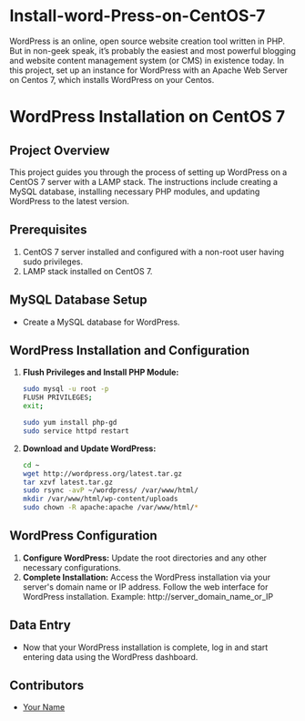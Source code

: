 # Install-word-Press-on-CentOS-7
WordPress is an online, open source website creation tool written in PHP.  But in non-geek speak, it’s probably the easiest and most powerful blogging and website  content management system (or CMS) in existence today. In this project, set up an  instance for WordPress with an Apache Web Server on Centos 7, which installs  WordPress on your Centos.
# WordPress Installation on CentOS 7
## Project Overview
This project guides you through the process of setting up WordPress on a CentOS 7 server with a LAMP stack. The instructions include creating a MySQL database, installing necessary PHP modules, and updating WordPress to the latest version.
## Prerequisites
1. CentOS 7 server installed and configured with a non-root user having sudo privileges.
2. LAMP stack installed on CentOS 7.
## MySQL Database Setup
- Create a MySQL database for WordPress.
## WordPress Installation and Configuration
1. **Flush Privileges and Install PHP Module:**
    ```bash
    sudo mysql -u root -p
    FLUSH PRIVILEGES;
    exit;
    
    sudo yum install php-gd
    sudo service httpd restart
    ```
2. **Download and Update WordPress:**
    ```bash
    cd ~
    wget http://wordpress.org/latest.tar.gz
    tar xzvf latest.tar.gz
    sudo rsync -avP ~/wordpress/ /var/www/html/
    mkdir /var/www/html/wp-content/uploads
    sudo chown -R apache:apache /var/www/html/*
    ```
## WordPress Configuration
1. **Configure WordPress:**
   Update the root directories and any other necessary configurations.
2. **Complete Installation:**
   Access the WordPress installation via your server's domain name or IP address. Follow the web interface for WordPress installation.
   Example: http://server_domain_name_or_IP
## Data Entry
- Now that your WordPress installation is complete, log in and start entering data using the WordPress dashboard.
## Contributors
- [Your Name](https://github.com/sathyasai-git/Install-word-Press-on-CentOS-7)


